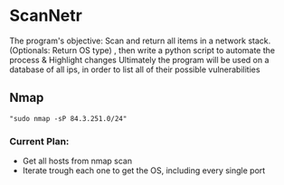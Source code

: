 <h1>ScanNetr</h1>
The program's objective: Scan and return all items in a network stack. (Optionals: Return OS type) , then write a python script to automate the process & Highlight changes
Ultimately the program will be used on a database of all ips, in order to list all of their possible vulnerabilities
<h2>Nmap</h2>
<code>"sudo nmap -sP 84.3.251.0/24"</code>
<h3>Current Plan:</h3>
<ul>
    <li>Get all hosts from nmap scan</li>
    <li>Iterate trough each one to get the OS, including every single port</li>